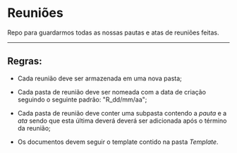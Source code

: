 # Reuniões

Repo para guardarmos todas as nossas pautas e atas de reuniões feitas.

---

## Regras:


- Cada reunião deve ser armazenada em uma nova pasta;

- Cada pasta de reunião deve ser nomeada com a data de criação seguindo o seguinte padrão: "R_dd/mm/aa";

- Cada pasta de reunião deve conter uma subpasta contendo a _pauta_ e a _ata_ sendo que esta última deverá deverá ser adicionada após o término da reunião;

- Os documentos devem seguir o template contido na pasta _Template_.
